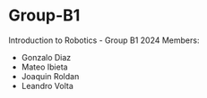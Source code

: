 # Group-B1
Introduction to Robotics - Group B1 2024
Members: 
- Gonzalo Diaz
- Mateo Ibieta
- Joaquin Roldan
- Leandro Volta
